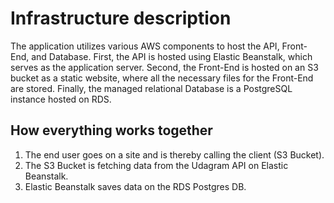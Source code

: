 # Infrastructure description

The application utilizes various AWS components to host the API, Front-End, and Database. First, the API is hosted using Elastic Beanstalk, which serves as the application server. Second, the Front-End is hosted on an S3 bucket as a static website, where all the necessary files for the Front-End are stored. Finally, the managed relational Database is a PostgreSQL instance hosted on RDS.


## How everything works together

1. The end user goes on a site and is thereby calling the client (S3 Bucket).
2. The S3 Bucket is fetching data from the Udagram API on Elastic Beanstalk.
3. Elastic Beanstalk saves data on the RDS Postgres DB.